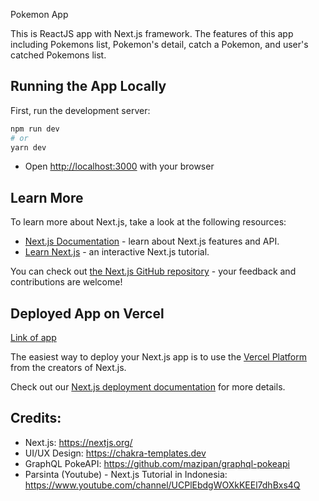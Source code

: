 Pokemon App

This is ReactJS app with Next.js framework. The features of this app including Pokemons list, Pokemon's detail, catch a Pokemon, and user's catched Pokemons list.

## Running the App Locally

First, run the development server:

```bash
npm run dev
# or
yarn dev
```

- Open [http://localhost:3000](http://localhost:3000) with your browser

## Learn More

To learn more about Next.js, take a look at the following resources:

- [Next.js Documentation](https://nextjs.org/docs) - learn about Next.js features and API.
- [Learn Next.js](https://nextjs.org/learn) - an interactive Next.js tutorial.

You can check out [the Next.js GitHub repository](https://github.com/vercel/next.js/) - your feedback and contributions are welcome!

## Deployed App on Vercel

[Link of app](https://link.com)

The easiest way to deploy your Next.js app is to use the [Vercel Platform](https://vercel.com/new?utm_medium=default-template&filter=next.js&utm_source=create-next-app&utm_campaign=create-next-app-readme) from the creators of Next.js.

Check out our [Next.js deployment documentation](https://nextjs.org/docs/deployment) for more details.

## Credits:

- Next.js: https://nextjs.org/
- UI/UX Design: https://chakra-templates.dev
- GraphQL PokeAPI: https://github.com/mazipan/graphql-pokeapi
- Parsinta (Youtube) - Next.js Tutorial in Indonesia: https://www.youtube.com/channel/UCPlEbdgWOXkKEEl7dhBxs4Q
